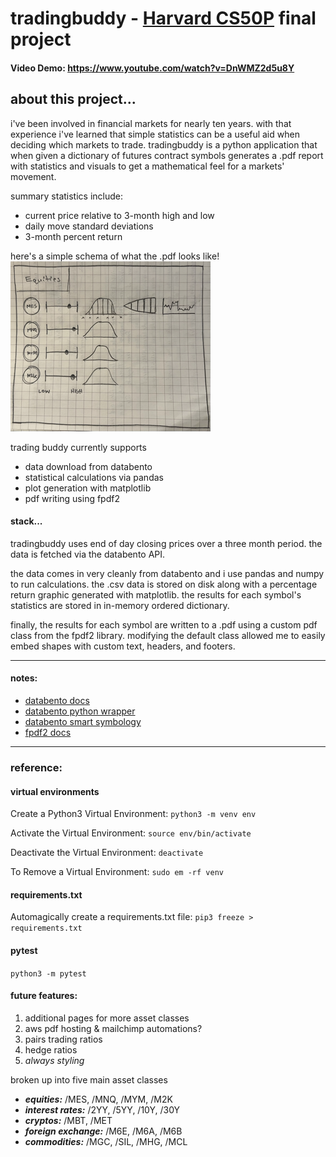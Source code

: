 # tradingbuddy - [Harvard CS50P](https://www.edx.org/course/cs50s-introduction-to-programming-with-python) final project

#### Video Demo: https://www.youtube.com/watch?v=DnWMZ2d5u8Y

## about this project...

i've been involved in financial markets for nearly ten years. with that experience i've learned
that simple statistics can be a useful aid when deciding which markets to trade. tradingbuddy is a 
python application that when given a dictionary of futures contract symbols generates a .pdf report
with statistics and visuals to get a mathematical feel for a markets' movement.

summary statistics include:
* current price relative to 3-month high and low
* daily move standard deviations
* 3-month percent return

here's a simple schema of what the .pdf looks like!
![alt text](static/schema.png)

trading buddy currently supports
* data download from databento
* statistical calculations via pandas
* plot generation with matplotlib
* pdf writing using fpdf2

#### stack...

tradingbuddy uses end of day closing prices over a three month period. the data is fetched
via the databento API.

the data comes in very cleanly from databento and i use pandas and numpy to run calculations. the .csv data is stored on disk along with a percentage return graphic generated with matplotlib. the results for each symbol's statistics are stored in in-memory ordered dictionary.

finally, the results for each symbol are written to a .pdf using a custom pdf class from the fpdf2 library. modifying the default class allowed me to easily embed shapes with custom text, headers, and footers.

***

#### notes:
* [databento docs](https://docs.databento.com/)
* [databento python wrapper](https://bit.ly/3Iu88pi)
* [databento smart symbology](https://bit.ly/3ilxrza)
* [fpdf2 docs](https://pyfpdf.github.io/fpdf2/index.html)

***
### reference:

#### virtual environments
Create a Python3 Virtual Environment: 
```python3 -m venv env```

Activate the Virtual Environment:
```source env/bin/activate```

Deactivate the Virtual Environment:
```deactivate```

To Remove a Virtual Environment:
```sudo em -rf venv```

#### requirements.txt
Automagically create a requirements.txt file:
```pip3 freeze > requirements.txt```

#### pytest
```python3 -m pytest```

#### future features:

1. additional pages for more asset classes
2. aws pdf hosting & mailchimp automations?
3. pairs trading ratios
4. hedge ratios
5. _always styling_

broken up into five main asset classes
* ***equities:*** /MES, /MNQ, /MYM, /M2K
* ***interest rates:*** /2YY, /5YY, /10Y, /30Y
* ***cryptos:*** /MBT, /MET
* ***foreign exchange:*** /M6E, /M6A, /M6B
* ***commodities:*** /MGC, /SIL, /MHG, /MCL
